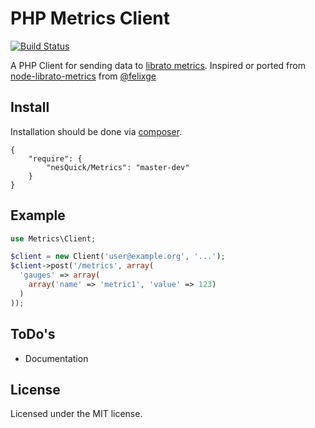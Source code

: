 # PHP Metrics Client

[![Build Status](https://secure.travis-ci.org/nesQuick/PHP-Metrics-Client.png?branch=master)](http://travis-ci.org/nesQuick/PHP-Metrics-Client)

A PHP Client for sending data to [librato metrics][].
Inspired or ported from [node-librato-metrics](https://github.com/holidayextras/node-librato-metrics) from [@felixge](https://twitter.com/felixge)

[librato metrics]: metrics.librato.com

## Install

Installation should be done via [composer](http://packagist.org/).

```
{
    "require": {
        "nesQuick/Metrics": "master-dev"
    }
}
```

## Example

```php
use Metrics\Client;

$client = new Client('user@example.org', '...');
$client->post('/metrics', array(
  'gauges' => array(
    array('name' => 'metric1', 'value' => 123)
  )
));
```

## ToDo's
* Documentation

## License

Licensed under the MIT license.